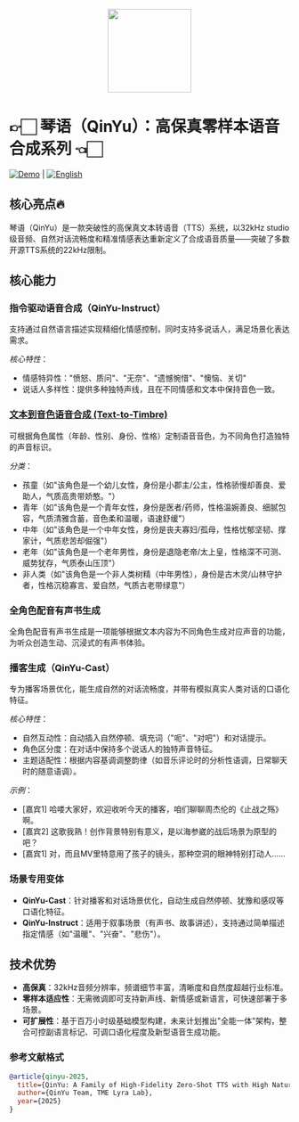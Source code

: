 <p align="center">
    <img src="logo.png" width="150"/>
<p>

<p align="center">
  
# 👉🏻 琴语（QinYu）：高保真零样本语音合成系列 👈🏻  

<a href="http://tme-lyra-lab.github.io/"><img src="https://img.shields.io/badge/Demo-Try%20Now-blue" alt="Demo"></a> | <a href="README_zh.md"><img src="https://img.shields.io/badge/Language-English-green" alt="English"></a>

## 核心亮点🔥  
琴语（QinYu）是一款突破性的高保真文本转语音（TTS）系统，以32kHz studio级音频、自然对话流畅度和精准情感表达重新定义了合成语音质量——突破了多数开源TTS系统的22kHz限制。  


## 核心能力  

### 指令驱动语音合成（QinYu-Instruct）  
支持通过自然语言描述实现精细化情感控制，同时支持多说话人，满足场景化表达需求。  

*核心特性*：  
- 情感特异性："愤怒、质问"、"无奈"、"遗憾惋惜"、"懊恼、关切"  
- 说话人多样性：提供多种独特声线，且在不同情感和文本中保持音色一致。  


### [文本到音色语音合成 (Text-to-Timbre)](https://github.com/TME-Lyra-Lab/DeepDubbing)  

可根据角色属性（年龄、性别、身份、性格）定制语音音色，为不同角色打造独特的声音标识。  

*分类*：  
- 孩童（如"该角色是一个幼儿女性，身份是小郡主/公主，性格骄慢却善良、爱助人，气质高贵带娇憨。"）  
- 青年（如"该角色是一个青年女性，身份是医者/药师，性格温婉善良、细腻包容，气质清雅含蓄，音色柔和温暖，语速舒缓"）  
- 中年（如"该角色是一个中年女性，身份是丧夫寡妇/孤母，性格忧郁坚韧、撑家计，气质悲苦却倔强"）  
- 老年（如"该角色是一个老年男性，身份是退隐老帝/太上皇，性格深不可测、威势犹存，气质泰山压顶"）  
- 非人类（如"该角色是一个非人类树精（中年男性），身份是古木灵/山林守护者，性格沉稳寡言、爱自然，气质古老带绿意"）

### 全角色配音有声书生成
全角色配音有声书生成是一项能够根据文本内容为不同角色生成对应声音的功能，为听众创造生动、沉浸式的有声书体验。

### 播客生成（QinYu-Cast）  
专为播客场景优化，能生成自然的对话流畅度，并带有模拟真实人类对话的口语化特征。  

*核心特性*：  
- 自然互动性：自动插入自然停顿、填充词（"呃"、"对吧"）和对话提示。  
- 角色区分度：在对话中保持多个说话人的独特声音特征。  
- 主题适配性：根据内容基调调整韵律（如音乐评论时的分析性语调，日常聊天时的随意语调）。  

*示例*：  
- [嘉宾1] 哈喽大家好，欢迎收听今天的播客，咱们聊聊周杰伦的《止战之殇》啊。  
- [嘉宾2] 这歌我熟！创作背景特别有意义，是以海参崴的战后场景为原型的吧？  
- [嘉宾1] 对，而且MV里特意用了孩子的镜头，那种空洞的眼神特别打动人……  


### 场景专用变体  
- **QinYu-Cast**：针对播客和对话场景优化，自动生成自然停顿、犹豫和感叹等口语化特征。  
- **QinYu-Instruct**：适用于叙事场景（有声书、故事讲述），支持通过简单描述指定情感（如"温暖"、"兴奋"、"悲伤"）。  


## 技术优势  
- **高保真**：32kHz音频分辨率，频谱细节丰富，清晰度和自然度超越行业标准。  
- **零样本适应性**：无需微调即可支持新声线、新情感或新语言，可快速部署于多场景。  
- **可扩展性**：基于百万小时级基础模型构建，未来计划推出"全能一体"架构，整合可控副语言标记、可调口语化程度及新型语音生成功能。  


### 参考文献格式
```bibtex
@article{qinyu-2025,  
  title={QinYu: A Family of High-Fidelity Zero-Shot TTS with High Naturalness, Spontaneous Colloquialism, and Emotional Control},  
  author={QinYu Team, TME Lyra Lab},  
  year={2025}  
}

```




